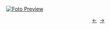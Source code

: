 [![Foto Preview](preview/n315.avif)](https://20essentials.github.io/project-000-315)

<div align="center" style="display: flex; justify-content: center;">
  <a  href="https://github.com/20essentials/project-000-314" target="_blank">&#8592;</a>
  &nbsp;&nbsp;
  <a  href="https://github.com/20essentials/project-000-316" target="_blank">&#8594;</a>
</div>
